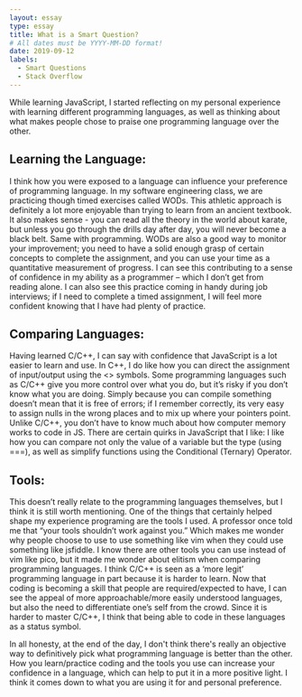 ```yaml
---
layout: essay
type: essay
title: What is a Smart Question?
# All dates must be YYYY-MM-DD format!
date: 2019-09-12
labels:
  - Smart Questions
  - Stack Overflow
---
```


While learning JavaScript, I started reflecting on my personal experience with learning different programming languages, as well as thinking about what makes people chose to praise one programming language over the other. 

Learning the Language:
---
I think how you were exposed to a language can influence your preference of programming language. In my software engineering class, we are practicing though timed exercises called WODs. This athletic approach is definitely a lot more enjoyable than trying to learn from an ancient textbook. It also makes sense - you can read all the theory in the world about karate, but unless you go through the drills day after day, you will never become a black belt. Same with programming. WODs are also a good way to monitor your improvement; you need to have a solid enough grasp of certain concepts to complete the assignment, and you can use your time as a quantitative measurement of progress. I can see this contributing to a sense of confidence in my ability as a programmer – which I don’t get from reading alone. I can also see this practice coming in handy during job interviews; if I need to complete a timed assignment, I will feel more confident knowing that I have had plenty of practice.  

Comparing Languages: 
---
Having learned C/C++, I can say with confidence that JavaScript is a lot easier to learn and use. In C++, I do like how you can direct the assignment of input/output using the <> symbols. Some programming languages such as C/C++ give you more control over what you do, but it’s risky if  you don’t know what you are doing. Simply because you can compile something doesn’t mean that it is free of errors; if I remember correctly, its very easy to assign nulls in the wrong places and to mix up where your pointers point. Unlike C/C++, you don’t have to know much about how computer memory works to code in JS. There are certain quirks in JavaScript that I like: I like how you can compare not only the value of a variable but the type (using ===), as well as simplify functions using the Conditional (Ternary) Operator. 

Tools:
---
This doesn’t really relate to the programming languages themselves, but I think it is still worth mentioning. One of the things that certainly helped shape my experience programing are the tools I used. A professor once told me that “your tools shouldn’t work against you.” Which makes me wonder why people choose to use to use something like vim when they could use something like jsfiddle. I know there are other tools you can use instead of vim like pico, but it made me wonder about elitism when comparing programming languages. I think C/C++ is seen as a ‘more legit’ programming language in part because it is harder to learn. Now that coding is becoming a skill that people are required/expected to have, I can see the appeal of more approachable/more easily understood languages, but also the need to differentiate one’s self from the crowd. Since it is harder to master C/C++, I think that being able to code in these languages as a status symbol. 

In all honesty, at the end of the day, I don't think there's really an objective way to definitively pick what programming language is better than the other. How you learn/practice coding and the tools you use can increase your confidence in a language, which can help to put it in a more positive light. I think it comes down to what you are using it for and personal preference. 





